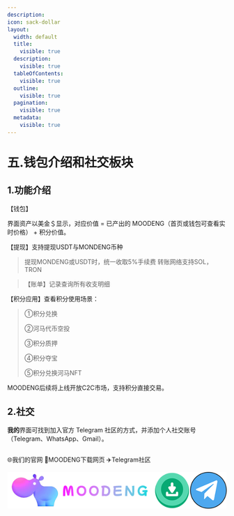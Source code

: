 ```yaml
---
description: 
icon: sack-dollar
layout:
  width: default
  title:
    visible: true
  description:
    visible: true
  tableOfContents:
    visible: true
  outline:
    visible: true
  pagination:
    visible: true
  metadata:
    visible: true
---
```


# 五.钱包介绍和社交板块

1.功能介绍
----------------

【钱包】

界面资产以美金＄显示，对应价值 = 已产出的 MOODENG（首页或钱包可查看实时价格） + 积分价值。

【提现】支持提现USDT与MONDENG币种

> 提现MONDENG或USDT时，统一收取5%手续费
> 转账网络支持SOL，TRON

>  【账单】记录查询所有收支明细


【积分应用】查看积分使用场景：
>
> ①积分兑换
>
> ②河马代币空投
>
> ③积分质押
>
> ④积分夺宝
>
> ⑤积分兑换河马NFT

MOODENG后续将上线开放C2C市场，支持积分直接交易。

2.社交
----------------

**我的**界面可找到加入官方 Telegram 社区的方式，并添加个人社交账号（Telegram、WhatsApp、Gmail）。

<div style="display: flex; justify-content: space-between; width=100%">

<span>🌐我们的官网</span>
                                                                                     <span>🔗MOODENG下载网页</span>
                                                                                     <span>✈️Telegram社区</span>
</div>

<div style="display: flex; justify-content: space-between; width=100%">
  <a href="https://reg.moodengsol.me/landing.html">
  <img src="../.gitbook/assets/u_icon_moodeng.png" style="display: inline" alt="官网">
                                                                                     </a>
  <a href="https://reg.moodengsol.me/landing.html">
  <img src="../.gitbook/assets/down.png" style="display: inline" alt="官网">
</a>
                                                                                     <a href="https://t.me/MOODENG_GlobalGame">
  <img src="../.gitbook/assets/u_icon_t.png" style="display: inline" alt="官网">
</a>
</div>